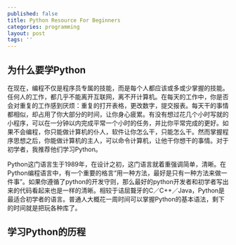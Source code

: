 ```yaml
---
published: false
title: Python Resource For Beginners
categories: programming
layout: post
tags: ''
---
```

## 为什么要学Python

在现在，编程不仅是程序员专属的技能，而是每个人都应该或多或少掌握的技能。任何人的工作，都几乎不能离开互联网，离不开计算机。在每天的工作中，你是否会对重复的工作感到厌烦：重复的打开表格，更改数字，提交报表。每天干的事情都相似，却占用了你大部分的时间，让你身心疲累。有没有想过花几个小时写就的小程序，可以在一分钟以内完成平常一个小时的任务，并比你平常完成的更好。如果不会编程，你只能做计算机的仆人，软件让你怎么干，只能怎么干。然而掌握程序思想之后，你能做计算机的主人，可以命令计算机，让他干你想干的事情。对于初学者，我推荐他们学习Python。

Python这门语言生于1989年，在设计之初，这门语言就着重强调简单，清晰。在Python编程语言中，有一个重要的格言“用一种方法，最好是只有一种方法来做一件事”。如果你遵循了python的开发守则，那么最好的python开发者和初学者写出来的代码看起来也是一样的清晰。相较于诘屈聱牙的C／C++／Java，Python是最适合初学者的语言。普通人大概花一周时间可以掌握Python的基本语法，剩下的时间就是把玩各种库了。

## 学习Python的历程


